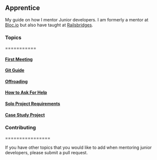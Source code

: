 ## Apprentice

My guide on how I mentor Junior developers. I am formerly a mentor at [Bloc.io](www.bloc.io) but also have taught at [Railsbridges](http://www.railsbridge.org/).  

### Topics
===========

#### [First Meeting](https://github.com/wonderwoman13/apprentice/blob/master/first_meeting.md)

#### [Git Guide](https://github.com/wonderwoman13/apprentice/blob/master/git_guide.md)

#### [Offroading](https://github.com/wonderwoman13/apprentice/blob/master/offroading.md)

#### [How to Ask For Help](https://github.com/wonderwoman13/apprentice/blob/master/how_to_ask_for_help.md)

#### [Solo Project Requirements](https://github.com/wonderwoman13/apprentice/blob/master/solo_project_requirements.md)

#### [Case Study Project](https://github.com/wonderwoman13/apprentice/blob/master/case_study_project.md)

### Contributing
================

If you have other topics that you would like to add when mentoring junior developers, please submit a pull request.

